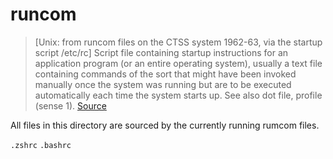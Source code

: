 # runcom

> [Unix: from runcom files on the CTSS system 1962-63, via the startup script /etc/rc] Script file containing startup instructions for an application program (or an entire operating system), usually a text file containing commands of the sort that might have been invoked manually once the system was running but are to be executed automatically each time the system starts up. See also dot file, profile (sense 1).
[Source](http://www.catb.org/jargon/html/R/rc-file.html)

All files in this directory are sourced by the currently running rumcom files.

`.zshrc`
`.bashrc`
